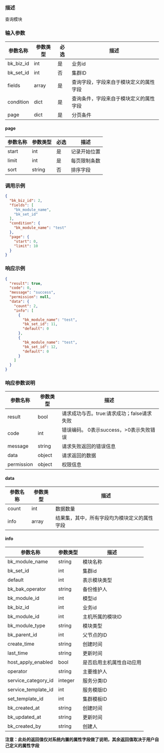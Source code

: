 ### 描述

查询模块

### 输入参数

| 参数名称                | 参数类型   | 必选 | 描述                  |
|---------------------|--------|----|---------------------|
| bk_biz_id           | int    | 是  | 业务id                |
| bk_set_id           | int    | 否  | 集群ID                |
| fields              | array  | 是  | 查询字段，字段来自于模块定义的属性字段 |
| condition           | dict   | 是  | 查询条件，字段来自于模块定义的属性字段 |
| page                | dict   | 是  | 分页条件                |

#### page

| 参数名称  | 参数类型   | 必选 | 描述     |
|-------|--------|----|--------|
| start | int    | 是  | 记录开始位置 |
| limit | int    | 是  | 每页限制条数 |
| sort  | string | 否  | 排序字段   |

### 调用示例

```json
{
  "bk_biz_id": 2,
  "fields": [
    "bk_module_name",
    "bk_set_id"
  ],
  "condition": {
    "bk_module_name": "test"
  },
  "page": {
    "start": 0,
    "limit": 10
  }
}
```

### 响应示例

```json
{
  "result": true,
  "code": 0,
  "message": "success",
  "permission": null,
  "data": {
    "count": 2,
    "info": [
      {
        "bk_module_name": "test",
        "bk_set_id": 11,
        "default": 0
      },
      {
        "bk_module_name": "test",
        "bk_set_id": 12,
        "default": 0
      }
    ]
  }
}
```

### 响应参数说明

| 参数名称       | 参数类型   | 描述                         |
|------------|--------|----------------------------|
| result     | bool   | 请求成功与否。true:请求成功；false请求失败 |
| code       | int    | 错误编码。 0表示success，>0表示失败错误  |
| message    | string | 请求失败返回的错误信息                |
| data       | object | 请求返回的数据                    |
| permission | object | 权限信息                       |

#### data

| 参数名称  | 参数类型  | 描述                     |
|-------|-------|------------------------|
| count | int   | 数据数量                   |
| info  | array | 结果集，其中，所有字段均为模块定义的属性字段 |

#### info

| 参数名称                | 参数类型    | 描述           |
|---------------------|---------|--------------|
| bk_module_name      | string  | 模块名称         |
| bk_set_id           | int     | 集群id         |
| default             | int     | 表示模块类型       |
| bk_bak_operator     | string  | 备份维护人        |
| bk_module_id        | int     | 模型id         |
| bk_biz_id           | int     | 业务id         |
| bk_module_id        | int     | 主机所属的模块ID    |
| bk_module_type      | string  | 模块类型         |
| bk_parent_id        | int     | 父节点的ID       |
| create_time         | string  | 创建时间         |
| last_time           | string  | 更新时间         |
| host_apply_enabled  | bool    | 是否启用主机属性自动应用 |
| operator            | string  | 主要维护人        |
| service_category_id | integer | 服务分类ID       |
| service_template_id | int     | 服务模版ID       |
| set_template_id     | int     | 集群模板ID       |
| bk_created_at       | string  | 创建时间         |
| bk_updated_at       | string  | 更新时间         |
| bk_created_by       | string  | 创建人          |

**注意：此处的返回值仅对系统内置的属性字段做了说明，其余返回值取决于用户自己定义的属性字段**

